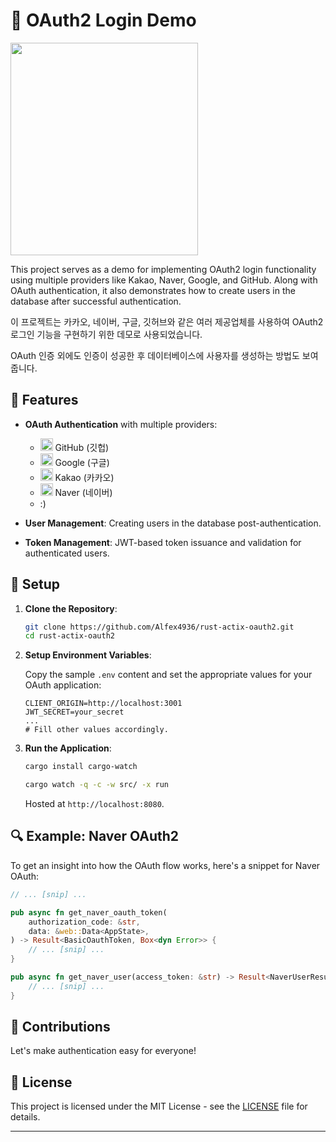 # 🚀 OAuth2 Login Demo

<img src="https://img1.daumcdn.net/thumb/R1280x0/?scode=mtistory2&fname=https%3A%2F%2Fblog.kakaocdn.net%2Fdn%2Fbo7ZvX%2Fbtsp64YhCDP%2Fndp7pA0pKA2WkiNpH9yAL0%2Fimg.png" width="300" height="340">


This project serves as a demo for implementing OAuth2 login functionality using multiple providers like Kakao, Naver, Google, and GitHub. Along with OAuth authentication, it also demonstrates how to create users in the database after successful authentication.

이 프로젝트는 카카오, 네이버, 구글, 깃허브와 같은 여러 제공업체를 사용하여 OAuth2 로그인 기능을 구현하기 위한 데모로 사용되었습니다.

OAuth 인증 외에도 인증이 성공한 후 데이터베이스에 사용자를 생성하는 방법도 보여줍니다.

## 📝 Features

- **OAuth Authentication** with multiple providers:
  - <img src="https://github.com/Alfex4936/Alfex4936/assets/2356749/dc097b7b-2756-4cf1-a306-23130377dd46" width="20" height="20"> GitHub (깃헙)
  - <img src="https://github.com/Alfex4936/Alfex4936/assets/2356749/2c3ddcf4-36f7-40b6-b31e-832e608eb28e" width="20" height="20"> Google (구글)
  - <img src="https://github.com/Alfex4936/Alfex4936/assets/2356749/a2fd5b2a-aa0a-40fe-a0b8-3a5bc490e6c9" width="20" height="20"> Kakao (카카오)
  - <img src="https://github.com/Alfex4936/Alfex4936/assets/2356749/edafa506-8b43-4b61-ac60-551d369b6a15" width="20" height="20"> Naver (네이버)
  - :)


- **User Management**: Creating users in the database post-authentication.

- **Token Management**: JWT-based token issuance and validation for authenticated users.
<!-- 
## 📦 Project Structure

```
src/
|   main.rs
|
+---auth
|   |   mod.rs
|   |   token.rs
|   |   token_guard.rs
|   |
|   \---oauth
|       |   github_oauth.rs
|       |   google_oauth.rs
|       |   kakao_oauth.rs
|       |   mod.rs
|       |   naver_oauth.rs
|
+---config
|   |   env.rs
|   |   mod.rs
|
+---handlers
|   |   auth_handler.rs
|   |   mod.rs
|   |   oauth_handler.rs
|
+---models
|   |   app_state.rs
|   |   login_user_schema.rs
|   |   mod.rs
|   |   query_code.rs
|   |   register_user_schema.rs
|   |   token_claims.rs
|   |   user.rs
|
\---responses
    |   filtered_user.rs
    |   mod.rs
    |   user_response.rs
``` -->

## 🌱 Setup

1. **Clone the Repository**:

   ```bash
   git clone https://github.com/Alfex4936/rust-actix-oauth2.git
   cd rust-actix-oauth2
   ```

2. **Setup Environment Variables**:

   Copy the sample `.env` content and set the appropriate values for your OAuth application:

   ```env
   CLIENT_ORIGIN=http://localhost:3001
   JWT_SECRET=your_secret
   ...
   # Fill other values accordingly.
   ```

3. **Run the Application**:

   ```bash
   cargo install cargo-watch
   
   cargo watch -q -c -w src/ -x run
   ```

   Hosted at `http://localhost:8080`.

## 🔍 Example: Naver OAuth2

To get an insight into how the OAuth flow works, here's a snippet for Naver OAuth:

```rust
// ... [snip] ...

pub async fn get_naver_oauth_token(
    authorization_code: &str,
    data: &web::Data<AppState>,
) -> Result<BasicOauthToken, Box<dyn Error>> {
    // ... [snip] ...
}

pub async fn get_naver_user(access_token: &str) -> Result<NaverUserResult, Box<dyn Error>> {
    // ... [snip] ...
}
```

## 🙌 Contributions

Let's make authentication easy for everyone!

## 📜 License

This project is licensed under the MIT License - see the [LICENSE](MIT.md) file for details.

---